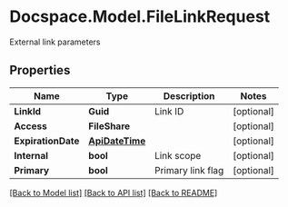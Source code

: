 # Docspace.Model.FileLinkRequest
External link parameters

## Properties

Name | Type | Description | Notes
------------ | ------------- | ------------- | -------------
**LinkId** | **Guid** | Link ID | [optional] 
**Access** | **FileShare** |  | [optional] 
**ExpirationDate** | [**ApiDateTime**](ApiDateTime.md) |  | [optional] 
**Internal** | **bool** | Link scope | [optional] 
**Primary** | **bool** | Primary link flag | [optional] 

[[Back to Model list]](../README.md#documentation-for-models) [[Back to API list]](../README.md#documentation-for-api-endpoints) [[Back to README]](../README.md)

